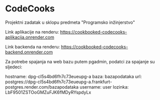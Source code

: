 # CodeCooks
Projektni zadatak u sklopu predmeta "Programsko inžinjerstvo"

Link aplikacije na renderu: https://cookbooked-codecooks-aplikacija.onrender.com

Link backenda na renderu: https://cookbooked-codecooks-backend.onrender.com

Za potrebe spajanja na web bazu putem pgadmin, podatci za spajanje su sljedeci:

hostname: dpg-cl5s4bd6fh7c73eueupg-a
baza: bazapodataka
url: postgres://dpg-cl5s4bd6fh7c73eueupg-a.frankfurt-postgres.render.com/bazapodataka
username: user
lozinka: LbF9501ZSTOoGMZuFJK6fMDyRYspdyLx
